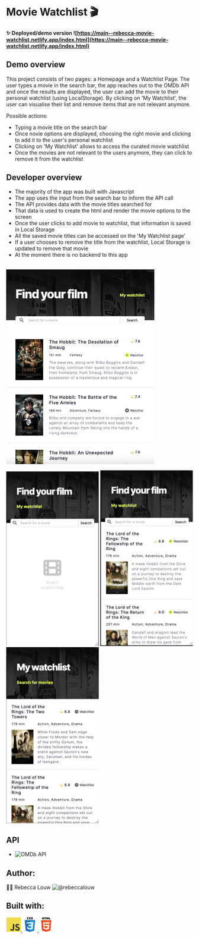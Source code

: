 # Movie Watchlist 🎬

#### ✨ Deployed/demo version ![https://main--rebecca-movie-watchlist.netlify.app/index.html](https://main--rebecca-movie-watchlist.netlify.app/index.html)

## Demo overview
This project consists of two pages: a Homepage and a Watchlist Page. 
The user types a movie in the search bar, the app reaches out to the OMDb API and once the results are displayed, the user can add the movie to their personal watchlist (using LocalStorage). By clicking on 'My Watchlist', the user can visualise their list and remove items that are not relevant anymore.

Possible actions:
- Typing a movie title on the search bar
- Once novie options are displayed, choosing the right movie and clicking to add it to the user's personal watchlist
- Clicking on 'My Watchlist' allows to access the curated movie watchlist
- Once the movies are not relevant to the users anymore, they can click to remove it from the watchlist


## Developer overview
- The majority of the app was built with Javascript
- The app uses the input from the search bar to inform the API call 
- The API provides data with the movie titles searched for
- That data is used to create the html and render the movie options to the screen
- Once the user clicks to add movie to watchlist, that information is saved in Local Storage 
- All the saved movie titles can be accessed on the 'My Watchlist page'
- If a user chooses to remove the title from the watchlist, Local Storage is updated to remove that movie
- At the moment there is no backend to this app

<br/>

<img alt="demo screenshot" src="images/movie-watchlist-desktop1.png" width="400px"/>

<br/>

<img alt="demo screenshot" src="images/movie-watchlist-mobile1.png" width="250px" display="inline-block"/> <img alt="demo screenshot" src="images/movie-watchlist-mobile2.png" width="250px" display="inline-block"/> <img alt="demo screenshot" src="images/movie-watchlist-mobile3.png" width="250px" display="inline-block"/> 


## API
- ![OMDb API](http://www.omdbapi.com/)

## Author: 
👩‍💻 Rebecca Louw ![@rebeccalouw](https://github.com/rebeccalouw)

## Built with:
<p align="left"> <a href="https://developer.mozilla.org/en-US/docs/Web/JavaScript" target="_blank" rel="noreferrer"> 
<img src="https://raw.githubusercontent.com/devicons/devicon/master/icons/javascript/javascript-original.svg" alt="javascript" width="40" height="40"/> </a> 
<a href="https://www.w3schools.com/css/" target="_blank" rel="noreferrer"> 
<img src="https://raw.githubusercontent.com/devicons/devicon/master/icons/css3/css3-original-wordmark.svg" alt="css3" width="40" height="40"/> </a> 
<a href="https://www.w3schools.com/html/" target="_blank" rel="noreferrer"> 
<img src="https://raw.githubusercontent.com/devicons/devicon/master/icons/html5/html5-original-wordmark.svg" alt="html5" width="40" height="40"/> </a>  

